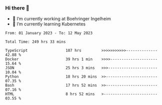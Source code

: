 ### Hi there 👋
- 🔭 I’m currently working at Boehringer Ingelheim
- 🌱 I’m currently learning Kubernetes

 
<!--START_SECTION:waka-->

```text
From: 01 January 2023 - To: 12 May 2023

Total Time: 249 hrs 33 mins

TypeScript                 107 hrs         >>>>>>>>>>>--------------   42.88 %
Docker                     39 hrs 1 min    >>>>---------------------   15.64 %
JSON                       25 hrs 3 mins   >>>----------------------   10.04 %
Python                     18 hrs 20 mins  >>-----------------------   07.35 %
Bash                       17 hrs 52 mins  >>-----------------------   07.16 %
HTML                       8 hrs 52 mins   >------------------------   03.55 %
```

<!--END_SECTION:waka-->

 
